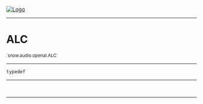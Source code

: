 
[![Logo](../../../../images/logo.png)](../../../../api/index.html)

---



<h1>ALC</h1>
<small>`snow.audio.openal.ALC`</small>



---

`typedef`

---

&nbsp;
&nbsp;









---

&nbsp;
&nbsp;
&nbsp;
&nbsp;
